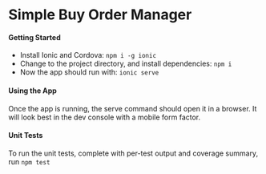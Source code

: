# Simple Buy Order Manager

#### Getting Started ####
* Install Ionic and Cordova:
`npm i -g ionic`
* Change to the project directory, and install dependencies:
`npm i`
* Now the app should run with:
`ionic serve`

#### Using the App ####
Once the app is running, the serve command should open it in a browser. It will look best in the dev console with a mobile form factor. 

#### Unit Tests ####
To run the unit tests, complete with per-test output and coverage summary, run `npm test`
